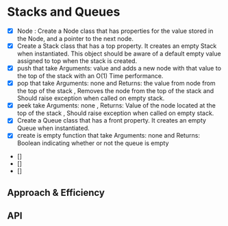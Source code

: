 # Stacks and Queues
<!-- Short summary or background information -->
- [x] Node : Create a Node class that has properties for the value stored in the Node, and a pointer to the next node.
- [x] Create a Stack class that has a top property. It creates an empty Stack when instantiated. This object should be aware of a default empty value assigned to top when the stack is created.
- [x] push that take Arguments: value and adds a new node with that value to the top of the stack with an O(1) Time performance.
- [x] pop that take Arguments: none and Returns: the value from node from the top of the stack , Removes the node from the top of
the stack and Should raise exception when called on empty stack.
- [x] peek take Arguments: none , Returns: Value of the node located at the top of the stack , Should raise exception when called on empty stack.
- [x] Create a Queue class that has a front property. It creates an empty Queue when instantiated.
- [x]    create  is empty  function that take Arguments: none and Returns: Boolean indicating whether or not the queue is empty
- []
- []
- []






## Approach & Efficiency
<!-- What approach did you take? Why? What is the Big O space/time for this approach? -->

## API
<!-- Description of each method publicly available to your Stack and Queue-->

